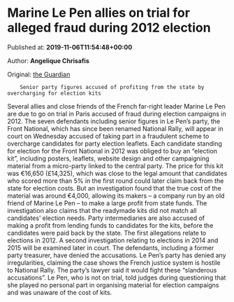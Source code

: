 
# Marine Le Pen allies on trial for alleged fraud during 2012 election

Published at: **2019-11-06T11:54:48+00:00**

Author: **Angelique Chrisafis**

Original: [the Guardian](https://www.theguardian.com/world/2019/nov/06/marine-le-pen-allies-trial-alleged-fraud-2012-france-election)


        Senior party figures accused of profiting from the state by overcharging for election kits
      
Several allies and close friends of the French far-right leader Marine Le Pen are due to go on trial in Paris accused of fraud during election campaigns in 2012.
The seven defendants including senior figures in Le Pen’s party, the Front National, which has since been renamed National Rally, will appear in court on Wednesday accused of taking part in a fraudulent scheme to overcharge candidates for party election leaflets.
Each candidate standing for election for the Front National in 2012 was obliged to buy an “election kit”, including posters, leaflets, website design and other campaigning material from a micro-party linked to the central party.
The price for this kit was €16,650 (£14,325), which was close to the legal amount that candidates who scored more than 5% in the first round could later claim back from the state for election costs. But an investigation found that the true cost of the material was around €4,000, allowing its makers – a company run by an old friend of Marine Le Pen – to make a large profit from state funds.
The investigation also claims that the readymade kits did not match all candidates’ election needs.
Party intermediaries are also accused of making a profit from lending funds to candidates for the kits, before the candidates were paid back by the state.
The first allegations relate to elections in 2012. A second investigation relating to elections in 2014 and 2015 will be examined later in court.
The defendants, including a former party treasurer, have denied the accusations. Le Pen’s party has denied any irregularities, claiming the case shows the French justice system is hostile to National Rally. The party’s lawyer said it would fight these “slanderous accusations”.
Le Pen, who is not on trial, told judges during questioning that she played no personal part in organising material for election campaigns and was unaware of the cost of kits.
